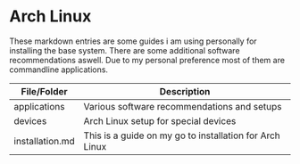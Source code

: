 # Arch Linux
These markdown entries are some guides i am using personally for installing the base system.
There are some additional software recommendations aswell.
Due to my personal preference most of them are commandline applications.

| File/Folder     | Description                                             |
| --------------- | ------------------------------------------------------- |
| applications    | Various software recommendations and setups             |
| devices	      | Arch Linux setup for special devices                    |
| installation.md | This is a guide on my go to installation for Arch Linux |
